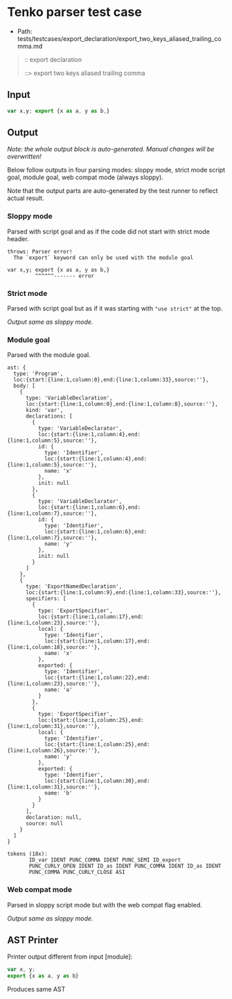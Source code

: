 # Tenko parser test case

- Path: tests/testcases/export_declaration/export_two_keys_aliased_trailing_comma.md

> :: export declaration
>
> ::> export two keys aliased trailing comma

## Input

`````js
var x,y; export {x as a, y as b,}
`````

## Output

_Note: the whole output block is auto-generated. Manual changes will be overwritten!_

Below follow outputs in four parsing modes: sloppy mode, strict mode script goal, module goal, web compat mode (always sloppy).

Note that the output parts are auto-generated by the test runner to reflect actual result.

### Sloppy mode

Parsed with script goal and as if the code did not start with strict mode header.

`````
throws: Parser error!
  The `export` keyword can only be used with the module goal

var x,y; export {x as a, y as b,}
         ^^^^^^------- error
`````

### Strict mode

Parsed with script goal but as if it was starting with `"use strict"` at the top.

_Output same as sloppy mode._

### Module goal

Parsed with the module goal.

`````
ast: {
  type: 'Program',
  loc:{start:{line:1,column:0},end:{line:1,column:33},source:''},
  body: [
    {
      type: 'VariableDeclaration',
      loc:{start:{line:1,column:0},end:{line:1,column:8},source:''},
      kind: 'var',
      declarations: [
        {
          type: 'VariableDeclarator',
          loc:{start:{line:1,column:4},end:{line:1,column:5},source:''},
          id: {
            type: 'Identifier',
            loc:{start:{line:1,column:4},end:{line:1,column:5},source:''},
            name: 'x'
          },
          init: null
        },
        {
          type: 'VariableDeclarator',
          loc:{start:{line:1,column:6},end:{line:1,column:7},source:''},
          id: {
            type: 'Identifier',
            loc:{start:{line:1,column:6},end:{line:1,column:7},source:''},
            name: 'y'
          },
          init: null
        }
      ]
    },
    {
      type: 'ExportNamedDeclaration',
      loc:{start:{line:1,column:9},end:{line:1,column:33},source:''},
      specifiers: [
        {
          type: 'ExportSpecifier',
          loc:{start:{line:1,column:17},end:{line:1,column:23},source:''},
          local: {
            type: 'Identifier',
            loc:{start:{line:1,column:17},end:{line:1,column:18},source:''},
            name: 'x'
          },
          exported: {
            type: 'Identifier',
            loc:{start:{line:1,column:22},end:{line:1,column:23},source:''},
            name: 'a'
          }
        },
        {
          type: 'ExportSpecifier',
          loc:{start:{line:1,column:25},end:{line:1,column:31},source:''},
          local: {
            type: 'Identifier',
            loc:{start:{line:1,column:25},end:{line:1,column:26},source:''},
            name: 'y'
          },
          exported: {
            type: 'Identifier',
            loc:{start:{line:1,column:30},end:{line:1,column:31},source:''},
            name: 'b'
          }
        }
      ],
      declaration: null,
      source: null
    }
  ]
}

tokens (18x):
       ID_var IDENT PUNC_COMMA IDENT PUNC_SEMI ID_export
       PUNC_CURLY_OPEN IDENT ID_as IDENT PUNC_COMMA IDENT ID_as IDENT
       PUNC_COMMA PUNC_CURLY_CLOSE ASI
`````


### Web compat mode

Parsed in sloppy script mode but with the web compat flag enabled.

_Output same as sloppy mode._

## AST Printer

Printer output different from input [module]:

````js
var x, y;
export {x as a, y as b}
````

Produces same AST

